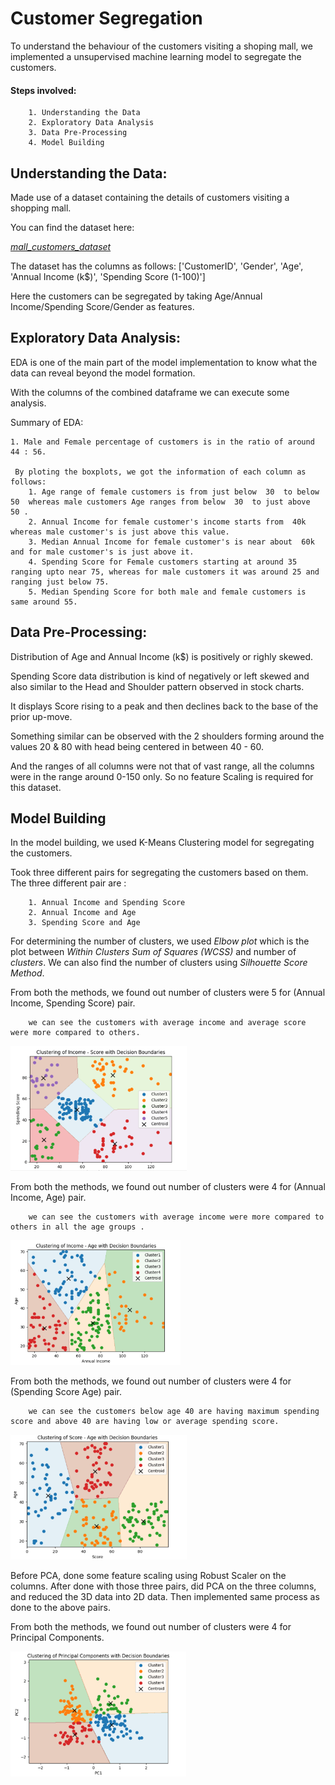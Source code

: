 
# Customer Segregation

To understand the behaviour of the customers visiting a shoping mall, we implemented a unsupervised machine learning model to segregate the customers.

#### Steps involved:

        1. Understanding the Data
        2. Exploratory Data Analysis
        3. Data Pre-Processing
        4. Model Building

## Understanding the Data:

Made use of a dataset containing the details of customers visiting a shopping mall.

You can find the dataset here:

[_mall_customers_dataset_](https://drive.google.com/file/d/19jhYZQz1EIVsgeeu42KjaCKU4fOuVcEv/view?usp=sharing)

The dataset has the columns as follows:
['CustomerID', 'Gender', 'Age', 'Annual Income (k$)',
'Spending Score (1-100)']

Here the customers can be segregated by taking Age/Annual Income/Spending Score/Gender as features. 
## Exploratory Data Analysis:

EDA is one of the main part of the model implementation to know what the data can reveal beyond the model formation.

With the columns of the combined dataframe we can execute some analysis.

Summary of EDA:

    1. Male and Female percentage of customers is in the ratio of around 44 : 56.

     By ploting the boxplots, we got the information of each column as follows:
        1. Age range of female customers is from just below  30  to below  50  whereas male customers Age ranges from below  30  to just above  50 .
        2. Annual Income for female customer's income starts from  40k  whereas male customer's is just above this value.
        3. Median Annual Income for female customer's is near about  60k  and for male customer's is just above it.
        4. Spending Score for Female customers starting at around 35 ranging upto near 75, whereas for male customers it was around 25 and ranging just below 75.
        5. Median Spending Score for both male and female customers is same around 55.
        
## Data Pre-Processing:

Distribution of Age and Annual Income (k$) is positively or righly skewed.

Spending Score data distribution is kind of negatively or left skewed and also similar to the Head and Shoulder pattern observed in stock charts.

It displays Score rising to a peak and then declines back to the base of the prior up-move.

Something similar can be observed with the 2 shoulders forming around the values 20 & 80 with head being centered in between 40 - 60.

And the ranges of all columns were not that of vast range, all the columns were in the range around 0-150 only. So no feature Scaling is required for this dataset.


## Model Building

In the model building, we used K-Means Clustering model for segregating the customers.

Took three different pairs for segregating the customers based on them. The three different pair are :

        1. Annual Income and Spending Score
        2. Annual Income and Age
        3. Spending Score and Age

For determining the number of clusters, we used _Elbow plot_ which is the plot between _Within Clusters Sum of Squares (WCSS)_ and number of _clusters_. We can also find the number of clusters using _Silhouette  Score Method_.

From both the methods, we found out number of clusters were 5 for (Annual Income, Spending Score) pair.

        we can see the customers with average income and average score were more compared to others.

<img src="images/income_score.png" height="200">

From both the methods, we found out number of clusters were 4 for (Annual Income, Age) pair.

        we can see the customers with average income were more compared to others in all the age groups .

<img src="images/income_age.png" height="200">


From both the methods, we found out number of clusters were 4 for (Spending Score Age) pair.

        we can see the customers below age 40 are having maximum spending score and above 40 are having low or average spending score.

<img src="images/score_age.png" height="200">

Before PCA, done some feature scaling using Robust Scaler on the columns. 
After done with those three pairs, did PCA on the three columns, and reduced the 3D data into 2D data. Then implemented same process as done to the above pairs.

From both the methods, we found out number of clusters were 4 for Principal Components.

<img src="images/pc1_pc2.png" height="200">





